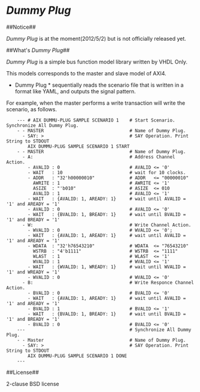 *Dummy Plug*
============

##Notice##

*Dummy Plug* is at the moment(2012/5/2) but is not officially released yet.

##What's *Dummy Plug*##

*Dummy Plug* is a simple bus function model library written by VHDL Only.  

This models corresponds to the master and slave model of AXI4. 

* Dummy Plug * sequentially reads the scenario file that is written in a format like YAML, 
and outputs the signal pattern.

For example, when the master performs a write transaction will write the scenario, as follows.

        --- # AIX DUMMU-PLUG SAMPLE SCENARIO 1    # Start Scenario. Synchronize All Dummy Plug.
        - - MASTER                                # Name of Dummy Plug.
          - SAY: >                                # SAY Operation. Print String to STDOUT
            AIX DUMMU-PLUG SAMPLE SCENARIO 1 START
        - - MASTER                                # Name of Dummy Plug.
          - A:                                    # Address Channel Action.
            - AVALID : 0                          # AVALID <= '0'
            - WAIT   : 10                         # wait for 10 clocks.
            - ADDR   : "32'h00000010"             # ADDR   <= "00000010"
              AWRITE : 1                          # AWRITE <= '1'
              ASIZE  : "'b010"                    # ASIZE  <= 010
              AVALID : 1                          # AVALID <= '1'
            - WAIT   : {AVALID: 1, AREADY: 1}     # wait until AVALID = '1' and AREADY = '1'
            - AVALID : 0                          # AVALID <= '0'
            - WAIT   : {BVALID: 1, BREADY: 1}     # wait until BVALID = '1' and BREADY = '1'
          - W:                                    # Write Channel Action.
            - WVALID : 0                          # WVALID <= '0';
            - WAIT   : {AVALID: 1, AREADY: 1}     # wait until AVALID = '1' and AREADY = '1'
            - WDATA  : "32'h76543210"             # WDATA  <= "76543210"
              WSTRB  : "4'b1111"                  # WSTRB  <= "1111"
              WLAST  : 1                          # WLAST  <= '1'
              WVALID : 1                          # WVALID <= '1'
            - WAIT   : {WVALID: 1, WREADY: 1}     # wait until WVALID = '1' and WREADY = '1'
            - WVALID : 0                          # WVALID <= '0'
          - B:                                    # Write Responce Channel Action.
            - BVALID : 0                          # BVALID <= '0'
            - WAIT   : {AVALID: 1, AREADY: 1}     # wait until AVALID = '1' and AREADY = '1'
            - BVALID : 1                          # BVALID <= '1'
            - WAIT   : {BVALID: 1, BREADY: 1}     # wait until BVALID = '1' and BREADY = '1'
            - BVALID : 0                          # BVALID <= '0'
        ---                                       # Synchronize All Dummy Plug.
        - - Master                                # Name of Dummy Plug.
          - SAY: >                                # SAY Operation. Print String to STDOUT
            AIX DUMMU-PLUG SAMPLE SCENARIO 1 DONE
        ---

##License##

2-clause BSD license



